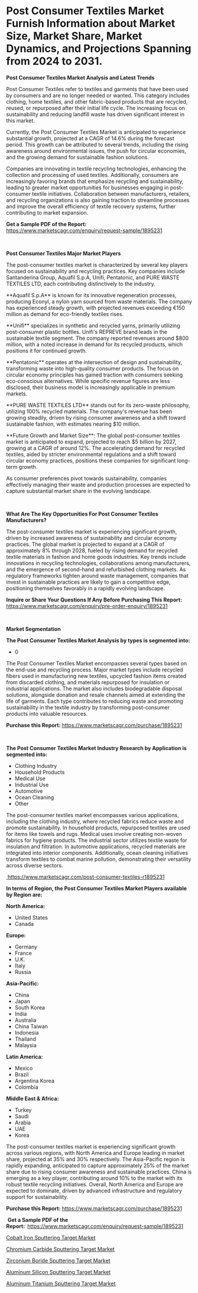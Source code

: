 <p><h1>Post Consumer Textiles Market Furnish Information about Market Size, Market Share, Market Dynamics, and Projections Spanning from 2024 to 2031.</h1></p><p><strong>Post Consumer Textiles Market Analysis and Latest Trends</strong></p>
<p><p>Post Consumer Textiles refer to textiles and garments that have been used by consumers and are no longer needed or wanted. This category includes clothing, home textiles, and other fabric-based products that are recycled, reused, or repurposed after their initial life cycle. The increasing focus on sustainability and reducing landfill waste has driven significant interest in this market.</p><p>Currently, the Post Consumer Textiles Market is anticipated to experience substantial growth, projected at a CAGR of 14.6% during the forecast period. This growth can be attributed to several trends, including the rising awareness around environmental issues, the push for circular economies, and the growing demand for sustainable fashion solutions. </p><p>Companies are innovating in textile recycling technologies, enhancing the collection and processing of used textiles. Additionally, consumers are increasingly favoring brands that emphasize recycling and sustainability, leading to greater market opportunities for businesses engaging in post-consumer textile initiatives. Collaboration between manufacturers, retailers, and recycling organizations is also gaining traction to streamline processes and improve the overall efficiency of textile recovery systems, further contributing to market expansion.</p></p>
<p><strong>Get a Sample PDF of the Report:&nbsp;</strong> <a href="https://www.marketscagr.com/enquiry/request-sample/1895231?utm_campaign=1683&utm_medium=2&utm_source=Github&utm_content=ia&utm_term=24102024&utm_id=post-consumer-textiles">https://www.marketscagr.com/enquiry/request-sample/1895231</a></p>
<p>&nbsp;</p>
<p><strong>Post Consumer Textiles Major Market Players</strong></p>
<p><p>The post-consumer textiles market is characterized by several key players focused on sustainability and recycling practices. Key companies include Santanderina Group, Aquafil S.p.A, Unifi, Pentatonic, and PURE WASTE TEXTILES LTD, each contributing distinctively to the industry.</p><p>**Aquafil S.p.A** is known for its innovative regeneration processes, producing Econyl, a nylon yarn sourced from waste materials. The company has experienced steady growth, with projected revenues exceeding €150 million as demand for eco-friendly textiles rises. </p><p>**Unifi** specializes in synthetic and recycled yarns, primarily utilizing post-consumer plastic bottles. Unifi's REPREVE brand leads in the sustainable textile segment. The company reported revenues around $800 million, with a noted increase in demand for its recycled products, which positions it for continued growth.</p><p>**Pentatonic** operates at the intersection of design and sustainability, transforming waste into high-quality consumer products. The focus on circular economy principles has gained traction with consumers seeking eco-conscious alternatives. While specific revenue figures are less disclosed, their business model is increasingly applicable in premium markets.</p><p>**PURE WASTE TEXTILES LTD** stands out for its zero-waste philosophy, utilizing 100% recycled materials. The company's revenue has been growing steadily, driven by rising consumer awareness and a shift toward sustainable fashion, with estimates nearing $10 million.</p><p>**Future Growth and Market Size**: The global post-consumer textiles market is anticipated to expand, projected to reach $5 billion by 2027, growing at a CAGR of around 12%. The accelerating demand for recycled textiles, aided by stricter environmental regulations and a shift toward circular economy practices, positions these companies for significant long-term growth.</p><p>As consumer preferences pivot towards sustainability, companies effectively managing their waste and production processes are expected to capture substantial market share in the evolving landscape.</p></p>
<p>&nbsp;</p>
<p><strong>What Are The Key Opportunities For Post Consumer Textiles Manufacturers?</strong></p>
<p><p>The post-consumer textiles market is experiencing significant growth, driven by increased awareness of sustainability and circular economy practices. The global market is projected to expand at a CAGR of approximately 8% through 2028, fueled by rising demand for recycled textile materials in fashion and home goods industries. Key trends include innovations in recycling technologies, collaborations among manufacturers, and the emergence of second-hand and refurbished clothing markets. As regulatory frameworks tighten around waste management, companies that invest in sustainable practices are likely to gain a competitive edge, positioning themselves favorably in a rapidly evolving landscape.</p></p>
<p><strong>Inquire or Share Your Questions If Any Before Purchasing This Report:</strong> <a href="https://www.marketscagr.com/enquiry/pre-order-enquiry/1895231?utm_campaign=1683&utm_medium=2&utm_source=Github&utm_content=ia&utm_term=24102024&utm_id=post-consumer-textiles">https://www.marketscagr.com/enquiry/pre-order-enquiry/1895231</a></p>
<p>&nbsp;</p>
<p><strong>Market Segmentation</strong></p>
<p><strong>The Post Consumer Textiles Market Analysis by types is segmented into:</strong></p>
<p><ul><li>0</li></ul></p>
<p><p>The Post Consumer Textiles Market encompasses several types based on the end-use and recycling process. Major market types include recycled fibers used in manufacturing new textiles, upcycled fashion items created from discarded clothing, and materials repurposed for insulation or industrial applications. The market also includes biodegradable disposal solutions, alongside donation and resale channels aimed at extending the life of garments. Each type contributes to reducing waste and promoting sustainability in the textile industry by transforming post-consumer products into valuable resources.</p></p>
<p><strong>Purchase this Report:&nbsp;</strong><a href="https://www.marketscagr.com/purchase/1895231?utm_campaign=1683&utm_medium=2&utm_source=Github&utm_content=ia&utm_term=24102024&utm_id=post-consumer-textiles">https://www.marketscagr.com/purchase/1895231</a></p>
<p>&nbsp;</p>
<p><strong>The Post Consumer Textiles Market Industry Research by Application is segmented into:</strong></p>
<p><ul><li>Clothing Industry</li><li>Household Products</li><li>Medical Use</li><li>Industrial Use</li><li>Automotive</li><li>Ocean Cleaning</li><li>Other</li></ul></p>
<p><p>The post-consumer textiles market encompasses various applications, including the clothing industry, where recycled fabrics reduce waste and promote sustainability. In household products, repurposed textiles are used for items like towels and rugs. Medical uses involve creating non-woven fabrics for hygiene products. The industrial sector utilizes textile waste for insulation and filtration. In automotive applications, recycled materials are integrated into interior components. Additionally, ocean cleaning initiatives transform textiles to combat marine pollution, demonstrating their versatility across diverse sectors.</p></p>
<p><a href="https://www.marketscagr.com/post-consumer-textiles-r1895231?utm_campaign=1683&utm_medium=2&utm_source=Github&utm_content=ia&utm_term=24102024&utm_id=post-consumer-textiles">&nbsp;https://www.marketscagr.com/post-consumer-textiles-r1895231</a></p>
<p><strong>In terms of Region, the Post Consumer Textiles Market Players available by Region are:</strong></p>
<p>
    <p> <strong> North America: </strong>
        <ul>
            <li>United States</li>
            <li>Canada</li>
        </ul>
        </p> 
    <p> <strong> Europe: </strong>
        <ul>
            <li>Germany</li>
            <li>France</li>
            <li>U.K.</li>
            <li>Italy</li>
            <li>Russia</li>
        </ul>
        </p> 
    <p> <strong> Asia-Pacific: </strong>
        <ul>
            <li>China</li>
            <li>Japan</li>
            <li>South Korea</li>
            <li>India</li>
            <li>Australia</li>
            <li>China Taiwan</li>
            <li>Indonesia</li>
            <li>Thailand</li>
            <li>Malaysia</li>
        </ul>
        </p> 
    <p> <strong> Latin America: </strong>
        <ul>
            <li>Mexico</li>
            <li>Brazil</li>
            <li>Argentina Korea</li>
            <li>Colombia</li>
        </ul>
        </p> 
    <p> <strong> Middle East & Africa: </strong>
        <ul>
            <li>Turkey</li>
            <li>Saudi</li>
            <li>Arabia</li>
            <li>UAE</li>
            <li>Korea</li>
        </ul>
    </p>
    </p>
<p><p>The post-consumer textiles market is experiencing significant growth across various regions, with North America and Europe leading in market share, projected at 35% and 30% respectively. The Asia-Pacific region is rapidly expanding, anticipated to capture approximately 25% of the market share due to rising consumer awareness and sustainable practices. China is emerging as a key player, contributing around 10% to the market with its robust textile recycling initiatives. Overall, North America and Europe are expected to dominate, driven by advanced infrastructure and regulatory support for sustainability.</p></p>
<p><strong>Purchase this Report: </strong><a href="https://www.marketscagr.com/purchase/1895231?utm_campaign=1683&utm_medium=2&utm_source=Github&utm_content=ia&utm_term=24102024&utm_id=post-consumer-textiles">https://www.marketscagr.com/purchase/1895231</a></p>
<p>&nbsp;<strong>Get a Sample PDF of the Report:&nbsp;&nbsp;</strong><a href="https://www.marketscagr.com/enquiry/request-sample/1895231?utm_campaign=1683&utm_medium=2&utm_source=Github&utm_content=ia&utm_term=24102024&utm_id=post-consumer-textiles">https://www.marketscagr.com/enquiry/request-sample/1895231</a></p>
<p><strong></strong></p>
<p><p><a href="https://www.linkedin.com/pulse/global-cobalt-iron-sputtering-target-nexus-sector-confluences-lrtkf?utm_campaign=1683&utm_medium=2&utm_source=Github&utm_content=ia&utm_term=24102024&utm_id=post-consumer-textiles">Cobalt Iron Sputtering Target Market</a></p><p><a href="https://www.linkedin.com/pulse/global-chromium-carbide-sputtering-target-nexus-sector-confluences-px0cf?utm_campaign=1683&utm_medium=2&utm_source=Github&utm_content=ia&utm_term=24102024&utm_id=post-consumer-textiles">Chromium Carbide Sputtering Target Market</a></p><p><a href="https://www.linkedin.com/pulse/opportunities-challenges-zirconium-boride-sputtering-target-market-rw3hf?utm_campaign=1683&utm_medium=2&utm_source=Github&utm_content=ia&utm_term=24102024&utm_id=post-consumer-textiles">Zirconium Boride Sputtering Target Market</a></p><p><a href="https://www.linkedin.com/pulse/exploring-aluminum-silicon-sputtering-target-market-dynamics-global-nhwlf?utm_campaign=1683&utm_medium=2&utm_source=Github&utm_content=ia&utm_term=24102024&utm_id=post-consumer-textiles">Aluminum Silicon Sputtering Target Market</a></p><p><a href="https://www.linkedin.com/pulse/aluminum-titanium-sputtering-target-market-navigating-challenges-sy8af?utm_campaign=1683&utm_medium=2&utm_source=Github&utm_content=ia&utm_term=24102024&utm_id=post-consumer-textiles">Aluminum Titanium Sputtering Target Market</a></p></p>